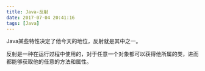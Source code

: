 ```yaml
---
title: Java-反射
date: 2017-07-04 20:41:16
tags: [Java]
---
```


Java某些特性决定了他今天的地位，反射就是其中之一。

反射是一种在运行过程中使用的，对于任意一个对象都可以获得他所属的类，进而都能够获取他的任意的方法和属性。
